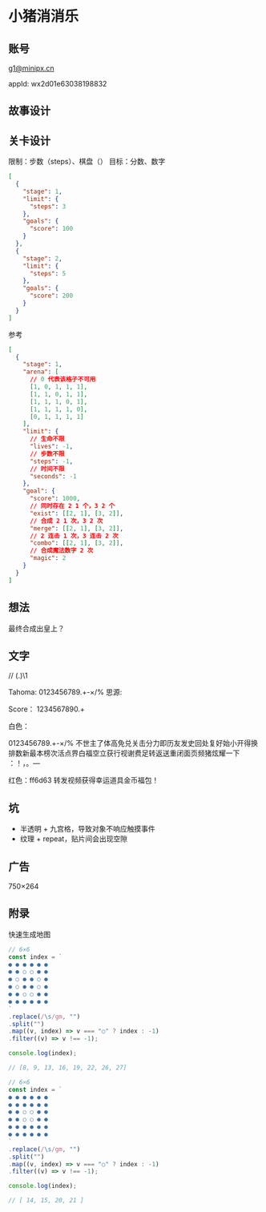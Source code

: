 # 小猪消消乐

## 账号

g1@minipx.cn

appId: wx2d01e63038198832

## 故事设计

## 关卡设计

限制：步数（steps）、棋盘（）
目标：分数、数字

```json
[
  {
    "stage": 1,
    "limit": {
      "steps": 3
    },
    "goals": {
      "score": 100
    }
  },
  {
    "stage": 2,
    "limit": {
      "steps": 5
    },
    "goals": {
      "score": 200
    }
  }
]
```

参考

```json
[
  {
    "stage": 1,
    "arena": [
      // 0 代表该格子不可用
      [1, 0, 1, 1, 1],
      [1, 1, 0, 1, 1],
      [1, 1, 1, 0, 1],
      [1, 1, 1, 1, 0],
      [0, 1, 1, 1, 1]
    ],
    "limit": {
      // 生命不限
      "lives": -1,
      // 步数不限
      "steps": -1,
      // 时间不限
      "seconds": -1
    },
    "goal": {
      "score": 1000,
      // 同时存在 2 1 个，3 2 个
      "exist": [[2, 1], [3, 2]],
      // 合成 2 1 次，3 2 次
      "merge": [[2, 1], [3, 2]],
      // 2 连击 1 次，3 连击 2 次
      "combo": [[2, 1], [3, 2]],
      // 合成魔法数字 2 次
      "magic": 2
    }
  }
]
```

## 想法

最终合成出皇上？

## 文字

// (.)\1

Tahoma: 0123456789.+-×/%
思源:

Score：
1234567890.+

白色：

0123456789.+-×/%
不世主了体高免兑关击分力即历友发史回处复好始小开得换排数新最本榜次活点界白福空立获行视谢费足转返送重闭面页频猪炫耀一下
：！，。—

红色：ff6d63
转发视频获得幸运道具金币福包！

## 坑

- 半透明 + 九宫格，导致对象不响应触摸事件
- 纹理 + repeat，贴片间会出现空隙

## 广告

750×264

## 附录

快速生成地图

```js
// 6×6
const index = `
● ● ● ● ● ●
● ● ○ ○ ● ●
● ○ ● ● ○ ●
● ○ ● ● ○ ●
● ● ○ ○ ● ●
● ● ● ● ● ●
`
.replace(/\s/gm, "")
.split("")
.map((v, index) => v === "○" ? index : -1)
.filter((v) => v !== -1);

console.log(index);

// [8, 9, 13, 16, 19, 22, 26, 27]
```

```js
// 6×6
const index = `
● ● ● ● ● ●
● ● ● ● ● ●
● ● ○ ○ ● ●
● ● ○ ○ ● ●
● ● ● ● ● ●
● ● ● ● ● ●
`
.replace(/\s/gm, "")
.split("")
.map((v, index) => v === "○" ? index : -1)
.filter((v) => v !== -1);

console.log(index);

// [ 14, 15, 20, 21 ]
```
